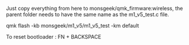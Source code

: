 Just copy everything from here to monsgeek/qmk_firmware:wireless, the parent folder needs to have the same name as the m1_v5_test.c file.

qmk flash -kb monsgeek/m1_v5/m1_v5_test -km default

To reset bootloader : FN + BACKSPACE
